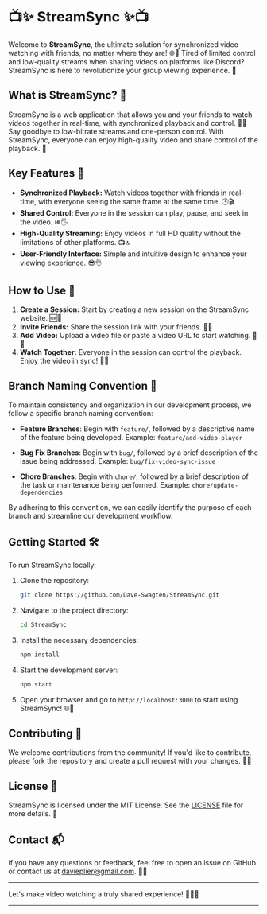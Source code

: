 # 📺✨ StreamSync ✨📺

Welcome to **StreamSync**, the ultimate solution for synchronized video watching with friends, no matter where they are! 🌐🎉 Tired of limited control and low-quality streams when sharing videos on platforms like Discord? StreamSync is here to revolutionize your group viewing experience. 🚀

## What is StreamSync? 🤔

StreamSync is a web application that allows you and your friends to watch videos together in real-time, with synchronized playback and control. 🎥✨ Say goodbye to low-bitrate streams and one-person control. With StreamSync, everyone can enjoy high-quality video and share control of the playback. 🙌

## Key Features 🌟

- **Synchronized Playback:** Watch videos together with friends in real-time, with everyone seeing the same frame at the same time. 🕒🎬
- **Shared Control:** Everyone in the session can play, pause, and seek in the video. ⏯️🖐️
- **High-Quality Streaming:** Enjoy videos in full HD quality without the limitations of other platforms. 📺🔝
- **User-Friendly Interface:** Simple and intuitive design to enhance your viewing experience. 😎👌

## How to Use 🚀

1. **Create a Session:** Start by creating a new session on the StreamSync website. 🆕🔗
2. **Invite Friends:** Share the session link with your friends. 📧👥
3. **Add Video:** Upload a video file or paste a video URL to start watching. 📂🔗
4. **Watch Together:** Everyone in the session can control the playback. Enjoy the video in sync! 🍿🎉

## Branch Naming Convention 🌿

To maintain consistency and organization in our development process, we follow a specific branch naming convention:

- **Feature Branches**: Begin with `feature/`, followed by a descriptive name of the feature being developed.
  Example: `feature/add-video-player`

- **Bug Fix Branches**: Begin with `bug/`, followed by a brief description of the issue being addressed.
  Example: `bug/fix-video-sync-issue`

- **Chore Branches**: Begin with `chore/`, followed by a brief description of the task or maintenance being performed.
  Example: `chore/update-dependencies`

By adhering to this convention, we can easily identify the purpose of each branch and streamline our development workflow.

## Getting Started 🛠️

To run StreamSync locally:

1. Clone the repository:
   ```bash
   git clone https://github.com/Dave-Swagten/StreamSync.git
   ```
2. Navigate to the project directory:
   ```bash
   cd StreamSync
   ```
3. Install the necessary dependencies:
   ```bash
   npm install
   ```
4. Start the development server:
   ```bash
   npm start
   ```
5. Open your browser and go to `http://localhost:3000` to start using StreamSync! 🌐🚀

## Contributing 🤝

We welcome contributions from the community! If you'd like to contribute, please fork the repository and create a pull request with your changes. 🌟🙌

## License 📜

StreamSync is licensed under the MIT License. See the [LICENSE](LICENSE) file for more details. 📝

## Contact 📬

If you have any questions or feedback, feel free to open an issue on GitHub or contact us at davieplier@gmail.com. 💬📧

---

Let's make video watching a truly shared experience! 🎉🎥✨

---

